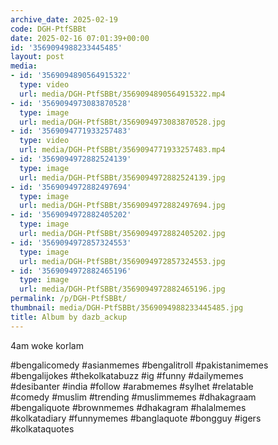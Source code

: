 ```yaml
---
archive_date: 2025-02-19
code: DGH-PtfSBBt
date: 2025-02-16 07:01:39+00:00
id: '3569094988233445485'
layout: post
media:
- id: '3569094890564915322'
  type: video
  url: media/DGH-PtfSBBt/3569094890564915322.mp4
- id: '3569094973083870528'
  type: image
  url: media/DGH-PtfSBBt/3569094973083870528.jpg
- id: '3569094771933257483'
  type: video
  url: media/DGH-PtfSBBt/3569094771933257483.mp4
- id: '3569094972882524139'
  type: image
  url: media/DGH-PtfSBBt/3569094972882524139.jpg
- id: '3569094972882497694'
  type: image
  url: media/DGH-PtfSBBt/3569094972882497694.jpg
- id: '3569094972882405202'
  type: image
  url: media/DGH-PtfSBBt/3569094972882405202.jpg
- id: '3569094972857324553'
  type: image
  url: media/DGH-PtfSBBt/3569094972857324553.jpg
- id: '3569094972882465196'
  type: image
  url: media/DGH-PtfSBBt/3569094972882465196.jpg
permalink: /p/DGH-PtfSBBt/
thumbnail: media/DGH-PtfSBBt/3569094988233445485.jpg
title: Album by dazb_ackup
---
```


4am woke korlam   
  
#bengalicomedy #asianmemes #bengalitroll #pakistanimemes  
#bengalijokes #thekolkatabuzz #ig #funny #dailymemes  
#desibanter #india #follow #arabmemes #sylhet #relatable  
#comedy #muslim #trending #muslimmemes #dhakagraam  
#bengaliquote #brownmemes #dhakagram #halalmemes  
#kolkatadiary #funnymemes #banglaquote #bongguy #igers  
#kolkataquotes